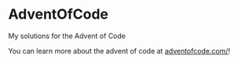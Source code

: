 # AdventOfCode
My solutions for the Advent of Code

You can learn more about the advent of code at [adventofcode.com/](https://adventofcode.com/)!
